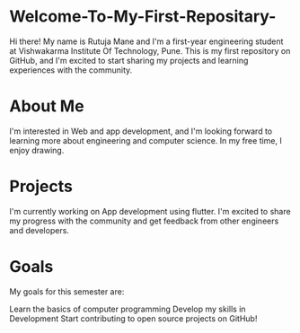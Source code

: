 # Welcome-To-My-First-Repositary-

Hi there! My name is Rutuja Mane and I'm a first-year engineering student at Vishwakarma Institute Of Technology, Pune. This is my first repository on GitHub, and I'm excited to start sharing my projects and learning experiences with the community.

# About Me
I'm interested in Web and app development, and I'm looking forward to learning more about engineering and computer science. In my free time, I enjoy drawing.

# Projects
I'm currently working on App development using flutter. I'm excited to share my progress with the community and get feedback from other engineers and developers.

# Goals
My goals for this semester are:

Learn the basics of computer programming
Develop my skills in Development
Start contributing to open source projects on GitHub!
